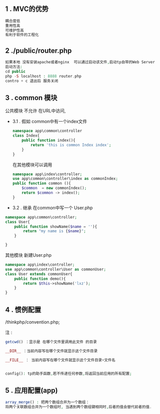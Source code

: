 ## 1 . MVC的优势
```javascript
耦合度低
重用性高
可维护性高
有利于软件的工程化
```
## 2 ./public/router.php 
```php
如果本地 没有安装apache或者nginx  可以通过启动该文件,启动tp自带的Web Server
启动方法:
cd public 
php -S localhost : 8888 router.php 
contro + c 退出后 服务关闭
```
## 3 . common 模块
公共模块  不允许 在URL中访问,

- 3.1 . 
    假如 common中有一个index文件
    ```php
    namespace app\common\controller
    class Index{
        public function index(){
            return 'this is common Index index';
        }
    }


    ```
    在其他模块可以调用
    ```php
    namespace app\index\controller;
    use app\common\controller\index as commonIndex;
    public function common (){
        $common  = new commonIndex();
        return $common -> index();
    }

    ```
- 3.2 . 继承
在common中写一个 User.php
```php
namespace app\common\controller;
class User{
    public function showName($name = ''){
        return "my name is {$name}";
    }

}
```

其他模块 新建User.php
```php
namespace app\index\controller;
use app\common\controller\User as commonUser;
class User extends commonUser{
    public function demo(){
        return $this->showName('lxz');
    }
}
```
## 4 . 惯例配置
/thinkphp/convention.php;


注 : 
```php
getcwd() ：显示是 在哪个文件里调用此文件 的目录

__DIR__ ：当前内容写在哪个文件就显示这个文件目录

__FILE__ ： 当前内容写在哪个文件就显示这个文件目录+文件名


config(): tp的助手函数,若不传递任何参数,将返回当前应用的所有配置;

```

## 5 . 应用配置(app)
```php
array_merge() : 把两个数组合并为一个数组：
将两个关联数组合并为一个数组时, 当遇到两个数组键相同时,后者的值会替代前者的值.



```
